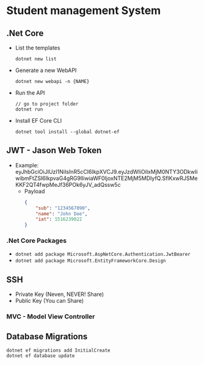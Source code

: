 # Student management System

## .Net Core

- List the templates
    ```shell
    dotnet new list
    ```
- Generate a new WebAPI
    ```shell
    dotnet new webapi -n {NAME}
    ```
- Run the API
    ```shell
    // go to project folder
    dotnet run
    ```
- Install EF Core CLI
    ```shell
    dotnet tool install --global dotnet-ef
    ```

## JWT - Jason Web Token

- Example: eyJhbGciOiJIUzI1NiIsInR5cCI6IkpXVCJ9.eyJzdWIiOiIxMjM0NTY3ODkwIiwibmFtZSI6IkpvaG4gRG9lIiwiaWF0IjoxNTE2MjM5MDIyfQ.SflKxwRJSMeKKF2QT4fwpMeJf36POk6yJV_adQssw5c
    - Payload
        ```json
        {
            "sub": "1234567890",
            "name": "John Doe",
            "iat": 1516239022
        }
        ```

### .Net Core Packages
- `dotnet add package Microsoft.AspNetCore.Authentication.JwtBearer`
- `dotnet add package Microsoft.EntityFrameworkCore.Design`

## SSH

- Private Key (Neven, NEVER! Share)
- Public Key (You can Share)


### MVC - Model View Controller


## Database Migrations

```shell
dotnet ef migrations add InitialCreate
dotnet ef database update
```
